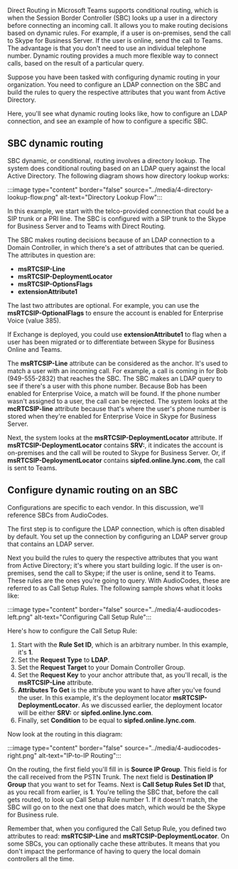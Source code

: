 Direct Routing in Microsoft Teams supports conditional routing, which is when the Session Border Controller (SBC) looks up a user in a directory before connecting an incoming call. It allows you to make routing decisions based on dynamic rules. For example, if a user is on-premises, send the call to Skype for Business Server. If the user is online, send the call to Teams. The advantage is that you don't need to use an individual telephone number. Dynamic routing provides a much more flexible way to connect calls, based on the result of a particular query.

Suppose you have been tasked with configuring dynamic routing in your organization. You need to configure an LDAP connection on the SBC and build the rules to query the respective attributes that you want from Active Directory.

Here, you'll see what dynamic routing looks like, how to configure an LDAP connection, and see an example of how to configure a specific SBC.

## SBC dynamic routing

SBC dynamic, or conditional, routing involves a directory lookup. The system does conditional routing based on an LDAP query against the local Active Directory. The following diagram shows how directory lookup works:

:::image type="content" border="false" source="../media/4-directory-lookup-flow.png" alt-text="Directory Lookup Flow":::

In this example, we start with the telco-provided connection that could be a SIP trunk or a PRI line. The SBC is configured with a SIP trunk to the Skype for Business Server and to Teams with Direct Routing.

The SBC makes routing decisions because of an LDAP connection to a Domain Controller, in which there's a set of attributes that can be queried. The attributes in question are:

- **msRTCSIP-Line**
- **msRTCSIP-DeploymentLocator**
- **msRTCSIP-OptionsFlags**
- **extensionAttribute1**

The last two attributes are optional. For example, you can use the **msRTCSIP-OptionalFlags** to ensure the account is enabled for Enterprise Voice (value 385).

If Exchange is deployed, you could use **extensionAttribute1** to flag when a user has been migrated or to differentiate between Skype for Business Online and Teams.

The **msRTCSIP-Line** attribute can be considered as the anchor. It's used to match a user with an incoming call. For example, a call is coming in for Bob (949-555-2832) that reaches the SBC. The SBC makes an LDAP query to see if there's a user with this phone number. Because Bob has been enabled for Enterprise Voice, a match will be found. If the phone number wasn't assigned to a user, the call can be rejected. The system looks at the **mcRTCSIP-line** attribute because that's where the user's phone number is stored when they're enabled for Enterprise Voice in Skype for Business Server.

Next, the system looks at the **msRTCSIP-DeploymentLocator** attribute. If **msRTCSIP-DeploymentLocator** contains **SRV:**, it indicates the account is on-premises and the call will be routed to Skype for Business Server. Or, if **msRTCSIP-DeploymentLocator** contains **sipfed.online.lync.com**, the call is sent to Teams.

## Configure dynamic routing on an SBC

Configurations are specific to each vendor. In this discussion, we'll reference SBCs from AudioCodes.

The first step is to configure the LDAP connection, which is often disabled by default. You set up the connection by configuring an LDAP server group that contains an LDAP server.

Next you build the rules to query the respective attributes that you want from Active Directory; it's where you start building logic. If the user is on-premises, send the call to Skype; if the user is online, send it to Teams. These rules are the ones you're going to query. With AudioCodes, these are referred to as Call Setup Rules. The following sample shows what it looks like:

:::image type="content" border="false" source="../media/4-audiocodes-left.png" alt-text="Configuring Call Setup Rule":::

Here's how to configure the Call Setup Rule:

1. Start with the **Rule Set ID**, which is an arbitrary number. In this example, it's **1**.
2. Set the **Request Type** to **LDAP**.
3. Set the **Request Target** to your Domain Controller Group.
4. Set the **Request Key** to your anchor attribute that, as you'll recall, is the **msRTCSIP-Line** attribute.
5. **Attributes To Get** is the attribute you want to have after you've found the user. In this example, it's the deployment locator **msRTCSIP-DeploymentLocator**. As we discussed earlier, the deployment locator will be either **SRV:** or **sipfed.online.lync.com**.
6. Finally, set **Condition** to be equal to **sipfed.online.lync.com**.

Now look at the routing in this diagram:

:::image type="content" border="false" source="../media/4-audiocodes-right.png" alt-text="IP-to-IP Routing":::

On the routing, the first field you'll fill in is **Source IP Group**. This field is for the call received from the PSTN Trunk. The next field is **Destination IP Group** that you want to set for Teams. Next is **Call Setup Rules Set ID** that, as you recall from earlier, is **1**. You're telling the SBC that, before the call gets routed, to look up Call Setup Rule number 1. If it doesn't match, the SBC will go on to the next one that does match, which would be the Skype for Business rule.

Remember that, when you configured the Call Setup Rule, you defined two attributes to read: **msRTCSIP-Line** and **msRTCSIP-DeploymentLocator**. On some SBCs, you can optionally cache these attributes. It means that you don't impact the performance of having to query the local domain controllers all the time.
